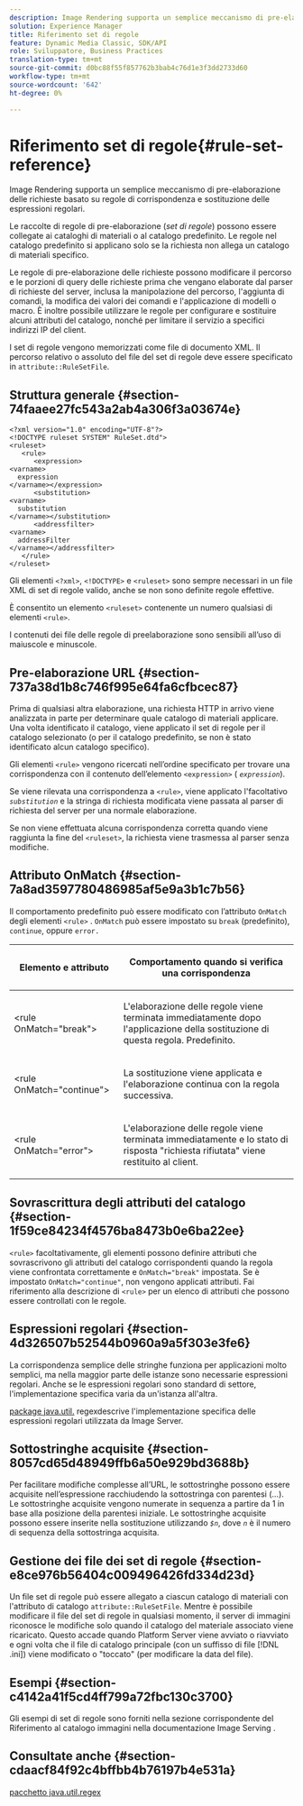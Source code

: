 ```yaml
---
description: Image Rendering supporta un semplice meccanismo di pre-elaborazione delle richieste basato su regole di corrispondenza e sostituzione delle espressioni regolari.
solution: Experience Manager
title: Riferimento set di regole
feature: Dynamic Media Classic, SDK/API
role: Sviluppatore, Business Practices
translation-type: tm+mt
source-git-commit: d0bc88f55f857762b3bab4c76d1e3f3dd2733d60
workflow-type: tm+mt
source-wordcount: '642'
ht-degree: 0%

---
```



# Riferimento set di regole{#rule-set-reference}

Image Rendering supporta un semplice meccanismo di pre-elaborazione delle richieste basato su regole di corrispondenza e sostituzione delle espressioni regolari.

<!--<a id="section_F44601A65CE1451EAD0A449C66B773CC"></a>-->

Le raccolte di regole di pre-elaborazione (*set di regole*) possono essere collegate ai cataloghi di materiali o al catalogo predefinito. Le regole nel catalogo predefinito si applicano solo se la richiesta non allega un catalogo di materiali specifico.

Le regole di pre-elaborazione delle richieste possono modificare il percorso e le porzioni di query delle richieste prima che vengano elaborate dal parser di richieste del server, inclusa la manipolazione del percorso, l&#39;aggiunta di comandi, la modifica dei valori dei comandi e l&#39;applicazione di modelli o macro. È inoltre possibile utilizzare le regole per configurare e sostituire alcuni attributi del catalogo, nonché per limitare il servizio a specifici indirizzi IP del client.

I set di regole vengono memorizzati come file di documento XML. Il percorso relativo o assoluto del file del set di regole deve essere specificato in `attribute::RuleSetFile`.

## Struttura generale {#section-74faaee27fc543a2ab4a306f3a03674e}

```
<?xml version="1.0" encoding="UTF-8"?>
<!DOCTYPE ruleset SYSTEM" RuleSet.dtd">
<ruleset>
   <rule>
      <expression>
<varname>
  expression
</varname></expression>
      <substitution>
<varname>
  substitution
</varname></substitution>
      <addressfilter>
<varname>
  addressFilter
</varname></addressfilter>
   </rule>
</ruleset>
```

Gli elementi `<?xml>`, `<!DOCTYPE>` e `<ruleset>` sono sempre necessari in un file XML di set di regole valido, anche se non sono definite regole effettive.

È consentito un elemento `<ruleset>` contenente un numero qualsiasi di elementi `<rule>`.

I contenuti dei file delle regole di preelaborazione sono sensibili all’uso di maiuscole e minuscole.

## Pre-elaborazione URL {#section-737a38d1b8c746f995e64fa6cfbcec87}

Prima di qualsiasi altra elaborazione, una richiesta HTTP in arrivo viene analizzata in parte per determinare quale catalogo di materiali applicare. Una volta identificato il catalogo, viene applicato il set di regole per il catalogo selezionato (o per il catalogo predefinito, se non è stato identificato alcun catalogo specifico).

Gli elementi `<rule>` vengono ricercati nell’ordine specificato per trovare una corrispondenza con il contenuto dell’elemento `<expression>` ( *`expression`*).

Se viene rilevata una corrispondenza a `<rule>`, viene applicato l&#39;facoltativo *`substitution`* e la stringa di richiesta modificata viene passata al parser di richiesta del server per una normale elaborazione.

Se non viene effettuata alcuna corrispondenza corretta quando viene raggiunta la fine del `<ruleset>`, la richiesta viene trasmessa al parser senza modifiche.

## Attributo OnMatch {#section-7a8ad3597780486985af5e9a3b1c7b56}

Il comportamento predefinito può essere modificato con l’attributo `OnMatch` degli elementi `<rule>` . `OnMatch` può essere impostato su  `break` (predefinito),  `continue`, oppure  `error.`

<table id="table_4CABF55B33854A128D5F326B31C6C397"> 
 <thead> 
  <tr> 
   <th colname="col1" class="entry"> <p>Elemento e attributo </p> </th> 
   <th colname="col2" class="entry"> <p>Comportamento quando si verifica una corrispondenza </p> </th> 
  </tr> 
 </thead>
 <tbody> 
  <tr> 
   <td colname="col1"> <p><span class="codeph"> &lt;rule OnMatch="break"&gt;</span> </p> </td> 
   <td colname="col2"> <p>L'elaborazione delle regole viene terminata immediatamente dopo l'applicazione della sostituzione di questa regola. Predefinito. </p> </td> 
  </tr> 
  <tr> 
   <td colname="col1"> <p><span class="codeph"> &lt;rule OnMatch="continue"&gt;</span> </p> </td> 
   <td colname="col2"> <p>La sostituzione viene applicata e l'elaborazione continua con la regola successiva. </p> </td> 
  </tr> 
  <tr> 
   <td colname="col1"> <p><span class="codeph"> &lt;rule OnMatch="error"&gt;</span> </p> </td> 
   <td colname="col2"> <p>L'elaborazione delle regole viene terminata immediatamente e lo stato di risposta "richiesta rifiutata" viene restituito al client. </p> </td> 
  </tr> 
 </tbody> 
</table>

## Sovrascrittura degli attributi del catalogo {#section-1f59ce84234f4576ba8473b0e6ba22ee}

`<rule>` facoltativamente, gli elementi possono definire attributi che sovrascrivono gli attributi del catalogo corrispondenti quando la regola viene confrontata correttamente e  `OnMatch="break"` impostata. Se è impostato `OnMatch="continue"`, non vengono applicati attributi. Fai riferimento alla descrizione di `<rule>` per un elenco di attributi che possono essere controllati con le regole.

## Espressioni regolari {#section-4d326507b52544b0960a9a5f303e3fe6}

La corrispondenza semplice delle stringhe funziona per applicazioni molto semplici, ma nella maggior parte delle istanze sono necessarie espressioni regolari. Anche se le espressioni regolari sono standard di settore, l&#39;implementazione specifica varia da un&#39;istanza all&#39;altra.

[package java.util.](https://www2.cs.duke.edu/csed/java/jdk1.4.2/docs/api/) regexdescrive l&#39;implementazione specifica delle espressioni regolari utilizzata da Image Server.

## Sottostringhe acquisite {#section-8057cd65d48949ffb6a50e929bd3688b}

Per facilitare modifiche complesse all’URL, le sottostringhe possono essere acquisite nell’espressione racchiudendo la sottostringa con parentesi (...). Le sottostringhe acquisite vengono numerate in sequenza a partire da 1 in base alla posizione della parentesi iniziale. Le sottostringhe acquisite possono essere inserite nella sostituzione utilizzando *`$n`*, dove *`n`* è il numero di sequenza della sottostringa acquisita.

## Gestione dei file dei set di regole {#section-e8ce976b56404c009496426fd334d23d}

Un file set di regole può essere allegato a ciascun catalogo di materiali con l&#39;attributo di catalogo `attribute::RuleSetFile`. Mentre è possibile modificare il file del set di regole in qualsiasi momento, il server di immagini riconosce le modifiche solo quando il catalogo del materiale associato viene ricaricato. Questo accade quando Platform Server viene avviato o riavviato e ogni volta che il file di catalogo principale (con un suffisso di file [!DNL .ini]) viene modificato o &quot;toccato&quot; (per modificare la data del file).

## Esempi {#section-c4142a41f5cd4ff799a72fbc130c3700}

Gli esempi di set di regole sono forniti nella sezione corrispondente del Riferimento al catalogo immagini nella documentazione Image Serving .

## Consultate anche {#section-cdaacf84f92c4bffbb4b76197b4e531a}

[pacchetto java.util.regex](https://www2.cs.duke.edu/csed/java/jdk1.4.2/docs/api/)
